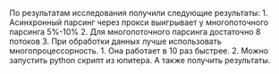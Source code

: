 По результатам исследования получили следующие результаты:
    1. Асинхронный парсинг через прокси выигрывает у многопоточного парсинга 5%-10%
    2. Для многопоточного парсинга достаточно 8 потоков
    3. При обработки данных лучше использовать многопроцессорность.
       1. Она работает в 10 раз быстрее.
       2. Можно запустить python скрипт из юпитера. А также получить результаты.